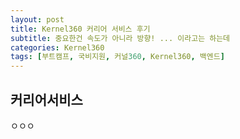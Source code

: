 ```yaml
---
layout: post
title: Kernel360 커리어 서비스 후기
subtitle: 중요한건 속도가 아니라 방향! ... 이라고는 하는데
categories: Kernel360
tags: [부트캠프, 국비지원, 커널360, Kernel360, 백엔드]
---
```


## 커리어서비스

ㅇㅇㅇ
